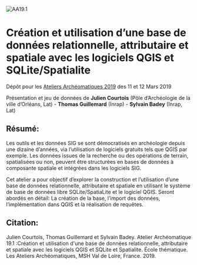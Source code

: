 ![AA19.1](http://isa.univ-tours.fr/IMG/gif/-3.gif) 
# Création et utilisation d’une base de données relationnelle, attributaire et spatiale avec les logiciels QGIS et SQLite/Spatialite

Dépôt pour les [Ateliers Archéomatiques 2019](http://isa.univ-tours.fr/spip.php?article383) des 11  et 12 Mars 2019

Présentation et jeu de données de **Julien Courtois** (Pôle d’Archéologie de la ville d’Orléans, Lat) - **Thomas Guillemard** (Inrap) - **Sylvain Badey** (Inrap, Lat) 

## Résumé:

Les outils et les données SIG se sont démocratisés en archéologie depuis une dizaine d’années, via l’utilisation de logiciels gratuits tels que QGIS par exemple. Les données issues de la recherche ou des opérations de terrain, spatialisées ou non, peuvent être structurées en bases de données à composante spatiale et intégrées dans les logiciels SIG.

Cet atelier a pour objectif d’explorer la construction et l’utilisation d’une base de données relationnelle, attributaire et spatiale en utilisant le système de base de données libre SQLite/SpatiaLite et le logiciel QGIS. Seront abordés en détail: La création de la base, l’import des données, l’implémentation dans QGIS et la réalisation de requêtes.

## Citation:

Julien Courtois, Thomas Guillemard et Sylvain Badey. Atelier Archéomatique 19.1 :Création et utilisation d'une base de données relationnelle, attributaire et spatiale avec les logiciels QGIS et SQLite et Spatialite. École thématique. Les Ateliers Archéomatiques, MSH Val de Loire, France. 2019.

